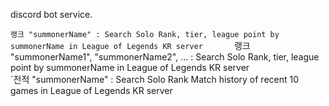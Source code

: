 discord bot service.

`랭크 "summonerName" : Search Solo Rank, tier, league point by summonerName in League of Legends KR server      
`랭크 "summonerName1", "summonerName2", ... : Search Solo Rank, tier, league point by summonerName in League of Legends KR server      
`전적 "summonerName" : Search Solo Rank Match history of recent 10 games in League of Legends KR server    

